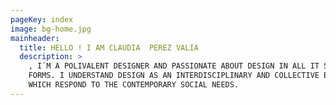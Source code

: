 ```yaml
---
pageKey: index
image: bg-home.jpg
mainheader:
  title: HELLO ! I AM CLAUDIA  PEREZ VALIA
  description: >
    , I´M A POLIVALENT DESIGNER AND PASSIONATE ABOUT DESIGN IN ALL IT SHAPES AND
    FORMS. I UNDERSTAND DESIGN AS AN INTERDISCIPLINARY AND COLLECTIVE EFFORT,
    WHICH RESPOND TO THE CONTEMPORARY SOCIAL NEEDS.
---
```

